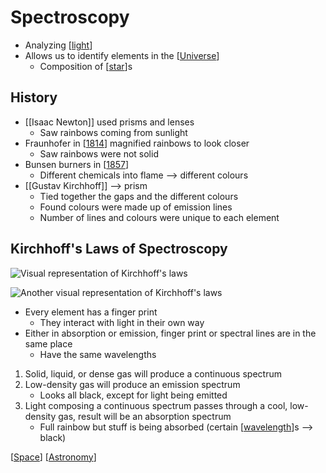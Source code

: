 # Spectroscopy

- Analyzing [[light]]
- Allows us to identify elements in the [[Universe]]
  - Composition of [[star]]s

## History

- [[Isaac Newton]] used prisms and lenses
  - Saw rainbows coming from sunlight
- Fraunhofer in [[1814]] magnified rainbows to look closer
  - Saw rainbows were not solid
- Bunsen burners in [[1857]]
  - Different chemicals into flame --> different colours
- [[Gustav Kirchhoff]] --> prism
  - Tied together the gaps and the different colours
  - Found colours were made up of emission lines
  - Number of lines and colours were unique to each element

## Kirchhoff's Laws of Spectroscopy

![Visual representation of Kirchhoff's laws](/assets/second-brain/2020-10-05-10-31-31.png)

![Another visual representation of Kirchhoff's laws](/assets/second-brain/2020-10-05-10-32-38.png)

- Every element has a finger print
  - They interact with light in their own way
- Either in absorption or emission, finger print or spectral lines are in the same place
  - Have the same wavelengths

1. Solid, liquid, or dense gas will produce a continuous spectrum
2. Low-density gas will produce an emission spectrum
   - Looks all black, except for light being emitted
3. Light composing a continuous spectrum passes through a cool, low-density gas, result will be an absorption spectrum
   - Full rainbow but stuff is being absorbed (certain [[wavelength]]s --> black)

[[Space]] [[Astronomy]]

[//begin]: # "Autogenerated link references for markdown compatibility"
[light]: light "Light"
[universe]: universe "Universe"
[star]: star "Star"
[isaac-newton]: isaac-newton "Isaac Newton"
[1814]: 1814 "1814"
[1857]: 1857 "1857"
[gustav-kirchhoff]: gustav-kirchhoff "Gustav Kirchhoff"
[wavelength]: wavelength "Wavelength"
[space]: space "Space"
[astronomy]: astronomy "Astronomy"
[//end]: # "Autogenerated link references"